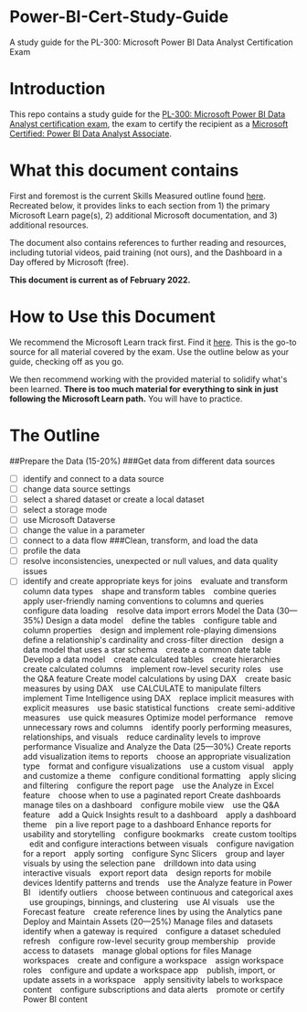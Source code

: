 # Power-BI-Cert-Study-Guide
A study guide for the PL-300: Microsoft Power BI Data Analyst Certification Exam

# Introduction
This repo contains a study guide for the [PL-300: Microsoft Power BI Data Analyst certification exam](https://docs.microsoft.com/en-us/learn/certifications/exams/da-100), the exam to certify the recipient as a [Microsoft Certified: Power BI Data Analyst Associate](https://docs.microsoft.com/en-us/learn/certifications/data-analyst-associate/).

# What this document contains

First and foremost is the current Skills Measured outline found [here](https://query.prod.cms.rt.microsoft.com/cms/api/am/binary/RE4qbu6). Recreated below, it provides links to each section from 1) the primary Microsoft Learn page(s), 2) additional Microsoft documentation, and 3) additional resources.

The document also contains references to further reading and resources, including tutorial videos, paid training (not ours), and the Dashboard in a Day offered by Microsoft (free).

**This document is current as of February 2022.**

# How to Use this Document
We recommend the Microsoft Learn track first. Find it [here](https://docs.microsoft.com/en-us/learn/certifications/data-analyst-associate/). This is the go-to source for all material covered by the exam. Use the outline below as your guide, checking off as you go.

We then recommend working with the provided material to solidify what's been learned. **There is too much material for everything to sink in just following the Microsoft Learn path.** You will have to practice.

# The Outline
##Prepare the Data (15-20%)###Get data from different data sources- [ ] identify and connect to a data source- [ ] change data source settings- [ ] select a shared dataset or create a local dataset- [ ] select a storage mode- [ ] use Microsoft Dataverse- [ ] change the value in a parameter- [ ] connect to a data flow###Clean, transform, and load the data- [ ] profile the data- [ ] resolve inconsistencies, unexpected or null values, and data quality issues- [ ] identify and create appropriate keys for joins  evaluate and transform column data types  shape and transform tables  combine queries  apply user-friendly naming conventions to columns and queries  configure data loading  resolve data import errorsModel the Data (30—35%)Design a data model  define the tables  configure table and column properties  design and implement role-playing dimensions  define a relationship's cardinality and cross-filter direction  design a data model that uses a star schema  create a common date tableDevelop a data model  create calculated tables  create hierarchies  create calculated columns  implement row-level security roles  use the Q&A featureCreate model calculations by using DAX  create basic measures by using DAX  use CALCULATE to manipulate filters  implement Time Intelligence using DAX  replace implicit measures with explicit measures  use basic statistical functions  create semi-additive measures  use quick measuresOptimize model performance  remove unnecessary rows and columns  identify poorly performing measures, relationships, and visuals  reduce cardinality levels to improve performanceVisualize and Analyze the Data (25—30%)Create reports  add visualization items to reports  choose an appropriate visualization type  format and configure visualizations  use a custom visual  apply and customize a theme  configure conditional formatting  apply slicing and filtering  configure the report page  use the Analyze in Excel feature  choose when to use a paginated reportCreate dashboards  manage tiles on a dashboard  configure mobile view  use the Q&A feature  add a Quick Insights result to a dashboard  apply a dashboard theme  pin a live report page to a dashboardEnhance reports for usability and storytelling  configure bookmarks  create custom tooltips  edit and configure interactions between visuals  configure navigation for a report  apply sorting  configure Sync Slicers  group and layer visuals by using the selection pane  drilldown into data using interactive visuals  export report data  design reports for mobile devicesIdentify patterns and trends  use the Analyze feature in Power BI  identify outliers  choose between continuous and categorical axes  use groupings, binnings, and clustering  use AI visuals  use the Forecast feature  create reference lines by using the Analytics paneDeploy and Maintain Assets (20—25%)Manage files and datasets  identify when a gateway is required  configure a dataset scheduled refresh  configure row-level security group membership  provide access to datasets  manage global options for filesManage workspaces  create and configure a workspace  assign workspace roles  configure and update a workspace app  publish, import, or update assets in a workspace  apply sensitivity labels to workspace content  configure subscriptions and data alerts  promote or certify Power BI content